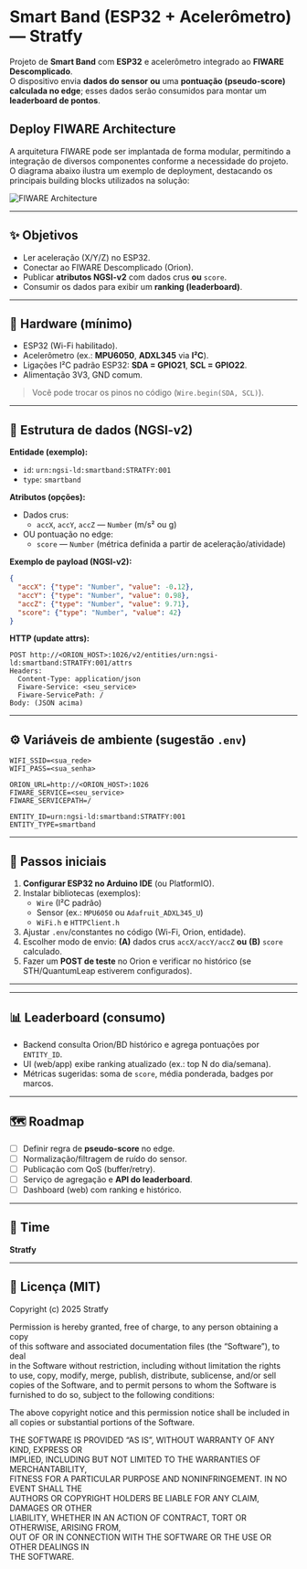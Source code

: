 # Smart Band (ESP32 + Acelerômetro) — Stratfy

Projeto de **Smart Band** com **ESP32** e acelerômetro integrado ao **FIWARE Descomplicado**.  
O dispositivo envia **dados do sensor** **ou** uma **pontuação (pseudo-score) calculada no edge**; esses dados serão consumidos para montar um **leaderboard de pontos**.

## Deploy FIWARE Architecture

A arquitetura FIWARE pode ser implantada de forma modular, permitindo a integração de diversos componentes conforme a necessidade do projeto.  
O diagrama abaixo ilustra um exemplo de deployment, destacando os principais building blocks utilizados na solução:

![FIWARE Architecture](https://imgur.com/a/0Q8394m](https://i.imgur.com/OgqTgdK.jpeg))

---

## ✨ Objetivos
- Ler aceleração (X/Y/Z) no ESP32.
- Conectar ao FIWARE Descomplicado (Orion).
- Publicar **atributos NGSI-v2** com dados crus **ou** `score`.
- Consumir os dados para exibir um **ranking (leaderboard)**.

---

## 🔌 Hardware (mínimo)
- ESP32 (Wi-Fi habilitado).
- Acelerômetro (ex.: **MPU6050**, **ADXL345** via **I²C**).
- Ligações I²C padrão ESP32: **SDA = GPIO21**, **SCL = GPIO22**.
- Alimentação 3V3, GND comum.

> Você pode trocar os pinos no código (`Wire.begin(SDA, SCL)`).

---

## 🧩 Estrutura de dados (NGSI-v2)

**Entidade (exemplo):**
- `id`: `urn:ngsi-ld:smartband:STRATFY:001`
- `type`: `smartband`

**Atributos (opções):**
- Dados crus:  
  - `accX`, `accY`, `accZ` — `Number` (m/s² ou g)
- OU pontuação no edge:
  - `score` — `Number` (métrica definida a partir de aceleração/atividade)

**Exemplo de payload (NGSI-v2):**
```json
{
  "accX": {"type": "Number", "value": -0.12},
  "accY": {"type": "Number", "value": 0.98},
  "accZ": {"type": "Number", "value": 9.71},
  "score": {"type": "Number", "value": 42}
}
```

**HTTP (update attrs):**
```
POST http://<ORION_HOST>:1026/v2/entities/urn:ngsi-ld:smartband:STRATFY:001/attrs
Headers:
  Content-Type: application/json
  Fiware-Service: <seu_service>
  Fiware-ServicePath: /
Body: (JSON acima)
```

---

## ⚙️ Variáveis de ambiente (sugestão `.env`)
```
WIFI_SSID=<sua_rede>
WIFI_PASS=<sua_senha>

ORION_URL=http://<ORION_HOST>:1026
FIWARE_SERVICE=<seu_service>
FIWARE_SERVICEPATH=/

ENTITY_ID=urn:ngsi-ld:smartband:STRATFY:001
ENTITY_TYPE=smartband
```

---

## 🚀 Passos iniciais
1. **Configurar ESP32 no Arduino IDE** (ou PlatformIO).
2. Instalar bibliotecas (exemplos):  
   - `Wire` (I²C padrão)  
   - Sensor (ex.: `MPU6050` ou `Adafruit_ADXL345_U`)
   - `WiFi.h` e `HTTPClient.h`
3. Ajustar `.env`/constantes no código (Wi-Fi, Orion, entidade).
4. Escolher modo de envio: **(A)** dados crus `accX/accY/accZ` **ou** **(B)** `score` calculado.
5. Fazer um **POST de teste** no Orion e verificar no histórico (se STH/QuantumLeap estiverem configurados).

---


---

## 📊 Leaderboard (consumo)
- Backend consulta Orion/BD histórico e agrega pontuações por `ENTITY_ID`.
- UI (web/app) exibe ranking atualizado (ex.: top N do dia/semana).
- Métricas sugeridas: soma de `score`, média ponderada, badges por marcos.

---

## 🗺️ Roadmap
- [ ] Definir regra de **pseudo-score** no edge.  
- [ ] Normalização/filtragem de ruído do sensor.  
- [ ] Publicação com QoS (buffer/retry).  
- [ ] Serviço de agregação e **API do leaderboard**.  
- [ ] Dashboard (web) com ranking e histórico.

---

## 👥 Time
**Stratfy**

---

## 📄 Licença (MIT)

Copyright (c) 2025 Stratfy

Permission is hereby granted, free of charge, to any person obtaining a copy  
of this software and associated documentation files (the “Software”), to deal  
in the Software without restriction, including without limitation the rights  
to use, copy, modify, merge, publish, distribute, sublicense, and/or sell  
copies of the Software, and to permit persons to whom the Software is  
furnished to do so, subject to the following conditions:

The above copyright notice and this permission notice shall be included in  
all copies or substantial portions of the Software.

THE SOFTWARE IS PROVIDED “AS IS”, WITHOUT WARRANTY OF ANY KIND, EXPRESS OR  
IMPLIED, INCLUDING BUT NOT LIMITED TO THE WARRANTIES OF MERCHANTABILITY,  
FITNESS FOR A PARTICULAR PURPOSE AND NONINFRINGEMENT. IN NO EVENT SHALL THE  
AUTHORS OR COPYRIGHT HOLDERS BE LIABLE FOR ANY CLAIM, DAMAGES OR OTHER  
LIABILITY, WHETHER IN AN ACTION OF CONTRACT, TORT OR OTHERWISE, ARISING FROM,  
OUT OF OR IN CONNECTION WITH THE SOFTWARE OR THE USE OR OTHER DEALINGS IN  
THE SOFTWARE.

